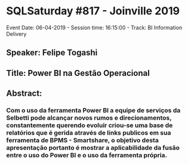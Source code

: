 # SQLSaturday #817 - Joinville 2019
Event Date: 06-04-2019 - Session time: 16:15:00 - Track: BI Information Delivery
## Speaker: Felipe Togashi
## Title: Power BI na Gestão Operacional
## Abstract:
### Com o uso da ferramenta Power BI a equipe de serviços da Selbetti pode alcançar novos rumos e direcionamentos, constantemente querendo evoluir criou-se uma base de relatórios que é gerida através de links publicos em sua ferramenta de BPMS - Smartshare, o objetivo desta apresentação portanto é mostrar a aplicabilidade da fusão entre o uso do Power BI e o uso da ferramenta própria.
